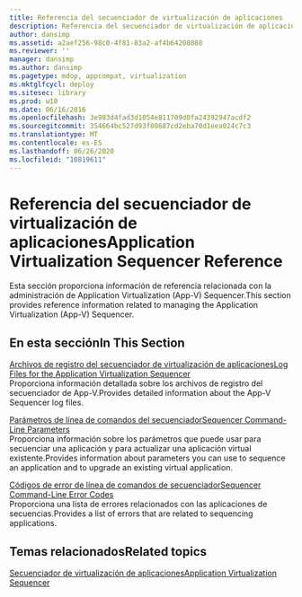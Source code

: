 ```yaml
---
title: Referencia del secuenciador de virtualización de aplicaciones
description: Referencia del secuenciador de virtualización de aplicaciones
author: dansimp
ms.assetid: a2aef256-98c0-4f81-83a2-af4b64208088
ms.reviewer: ''
manager: dansimp
ms.author: dansimp
ms.pagetype: mdop, appcompat, virtualization
ms.mktglfcycl: deploy
ms.sitesec: library
ms.prod: w10
ms.date: 06/16/2016
ms.openlocfilehash: 3e983d4fad3d1054e811709d0fa24392947acdf2
ms.sourcegitcommit: 354664bc527d93f80687cd2eba70d1eea024c7c3
ms.translationtype: MT
ms.contentlocale: es-ES
ms.lasthandoff: 06/26/2020
ms.locfileid: "10819611"
---
```

# <span data-ttu-id="97c96-103">Referencia del secuenciador de virtualización de aplicaciones</span><span class="sxs-lookup"><span data-stu-id="97c96-103">Application Virtualization Sequencer Reference</span></span>


<span data-ttu-id="97c96-104">Esta sección proporciona información de referencia relacionada con la administración de Application Virtualization (App-V) Sequencer.</span><span class="sxs-lookup"><span data-stu-id="97c96-104">This section provides reference information related to managing the Application Virtualization (App-V) Sequencer.</span></span>

## <span data-ttu-id="97c96-105">En esta sección</span><span class="sxs-lookup"><span data-stu-id="97c96-105">In This Section</span></span>


<a href="" id="log-files-for-the-application-virtualization-sequencer"></a>[<span data-ttu-id="97c96-106">Archivos de registro del secuenciador de virtualización de aplicaciones</span><span class="sxs-lookup"><span data-stu-id="97c96-106">Log Files for the Application Virtualization Sequencer</span></span>](log-files-for-the-application-virtualization-sequencer.md)  
<span data-ttu-id="97c96-107">Proporciona información detallada sobre los archivos de registro del secuenciador de App-V.</span><span class="sxs-lookup"><span data-stu-id="97c96-107">Provides detailed information about the App-V Sequencer log files.</span></span>

<a href="" id="sequencer-command-line-parameters"></a>[<span data-ttu-id="97c96-108">Parámetros de línea de comandos del secuenciador</span><span class="sxs-lookup"><span data-stu-id="97c96-108">Sequencer Command-Line Parameters</span></span>](sequencer-command-line-parameters.md)  
<span data-ttu-id="97c96-109">Proporciona información sobre los parámetros que puede usar para secuenciar una aplicación y para actualizar una aplicación virtual existente.</span><span class="sxs-lookup"><span data-stu-id="97c96-109">Provides information about parameters you can use to sequence an application and to upgrade an existing virtual application.</span></span>

<a href="" id="sequencer-command-line-error-codes"></a>[<span data-ttu-id="97c96-110">Códigos de error de línea de comandos de secuenciador</span><span class="sxs-lookup"><span data-stu-id="97c96-110">Sequencer Command-Line Error Codes</span></span>](sequencer-command-line-error-codes.md)  
<span data-ttu-id="97c96-111">Proporciona una lista de errores relacionados con las aplicaciones de secuencias.</span><span class="sxs-lookup"><span data-stu-id="97c96-111">Provides a list of errors that are related to sequencing applications.</span></span>

## <span data-ttu-id="97c96-112">Temas relacionados</span><span class="sxs-lookup"><span data-stu-id="97c96-112">Related topics</span></span>


[<span data-ttu-id="97c96-113">Secuenciador de virtualización de aplicaciones</span><span class="sxs-lookup"><span data-stu-id="97c96-113">Application Virtualization Sequencer</span></span>](application-virtualization-sequencer.md)

 

 





